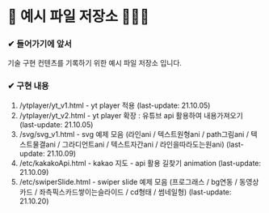 🍊 예시 파일 저장소 👩🏻‍💻
===========================================

### ✔ 들어가기에 앞서
기술 구현 컨텐츠를 기록하기 위한 예시 파일 저장소 입니다.

### ✔ 구현 내용 
1. /ytplayer/yt_v1.html - yt player 적용 (last-update: 21.10.05)
2. /ytplayer/yt_v2.html - yt player 확장 : 유튜브 api 활용하여 내용가져오기 (last-update: 21.10.05)
3. /svg/svg_v1.html - svg 예제 모음 (라인ani / 텍스트원형ani / path그림ani / 텍스트물결ani / 그라디언트ani / 텍스트자간ani / 라인을따라도는원ani) (last-update: 21.10.09)
4. /etc/kakakoApi.html - kakao 지도 - api 활용 길찾기 animation (last-update: 21.10.09)
5. /etc/swiperSlide.html - swiper slide 예제 모음 (프로그래스 / bg연동 / 동영상카드 / 좌측픽스카드쌓이는슬라이드 / cd형태 / 썸네일형) (last-update: 21.10.20)
